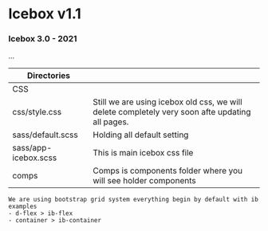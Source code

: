 # Icebox v1.1

### Icebox 3.0 - 2021
...

| Directories          |                                                                 | 
|----------------------|-----------------------------------------------------------------|
| CSS                  |                                                                 |
| css/style.css        | Still we are using icebox old css, we will delete completely very soon afte  updating all pages.                                     |
| sass/default.scss    | Holding all default setting                                     |
| sass/app-icebox.scss | This is main icebox css file                                    |
| comps                | Comps is components folder where you will see holder components |


```
We are using bootstrap grid system everything begin by default with ib
examples
- d-flex > ib-flex
- container > ib-container 
```


